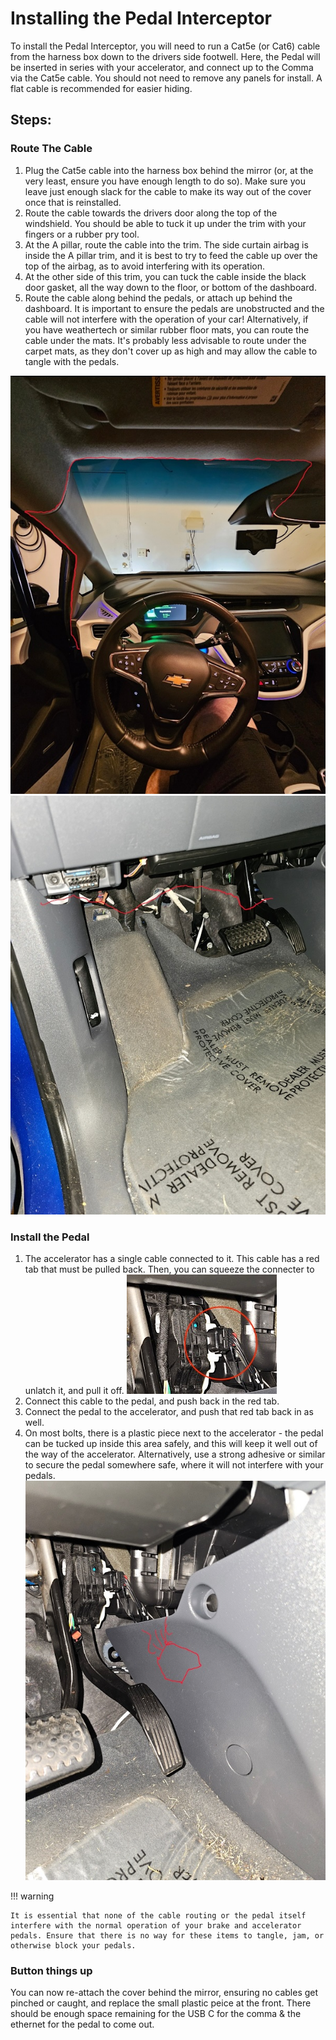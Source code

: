 # Installing the Pedal Interceptor

To install the Pedal Interceptor, you will need to run a Cat5e (or Cat6) cable from the harness box down to the drivers side footwell. Here, the Pedal will be inserted in series with your accelerator, and connect up to the Comma via the Cat5e cable. You should not need to remove any panels for install. A flat cable is recommended for easier hiding.

## Steps:

### Route The Cable
1. Plug the Cat5e cable into the harness box behind the mirror (or, at the very least, ensure you have enough length to do so). Make sure you leave just enough slack for the cable to make its way out of the cover once that is reinstalled.
2. Route the cable towards the drivers door along the top of the windshield. You should be able to tuck it up under the trim with your fingers or a rubber pry tool.
3. At the A pillar, route the cable into the trim. The side curtain airbag is inside the A pillar trim, and it is best to try to feed the cable up over the top of the airbag, as to avoid interfering with its operation.
4. At the other side of this trim, you can tuck the cable inside the black door gasket, all the way down to the floor, or bottom of the dashboard.
5. Route the cable along behind the pedals, or attach up behind the dashboard. It is important to ensure the pedals are unobstructed and the cable will not interfere with the operation of your car! Alternatively, if you have weathertech or similar rubber floor mats, you can route the cable under the mats. It's probably less advisable to route under the carpet mats, as they don't cover up as high and may allow the cable to tangle with the pedals.

![Image of cable route along windshield](/assets/images/hardware/pedal/bolt_cable-route-1.jpg)
![Image of cable route under dashboard](/assets/images/hardware/pedal/bolt_cable-route-2.jpg)


### Install the Pedal
1. The accelerator has a single cable connected to it. This cable has a red tab that must be pulled back. Then, you can squeeze the connecter to unlatch it, and pull it off. ![Image of the connector](/assets/images/hardware/pedal/bolt_pedal-connector.jpg)
2. Connect this cable to the pedal, and push back in the red tab.
3. Connect the pedal to the accelerator, and push that red tab back in as well.
4. On most bolts, there is a plastic piece next to the accelerator - the pedal can be tucked up inside this area safely, and this will keep it well out of the way of the accelerator. Alternatively, use a strong adhesive or similar to secure the pedal somewhere safe, where it will not interfere with your pedals. ![Image of where the pedal can be tucked behind the plastic](/assets/images/hardware/pedal/bolt_pedal-hiding-location.jpg)

!!! warning

    It is essential that none of the cable routing or the pedal itself interfere with the normal operation of your brake and accelerator pedals. Ensure that there is no way for these items to tangle, jam, or otherwise block your pedals.

### Button things up

You can now re-attach the cover behind the mirror, ensuring no cables get pinched or caught, and replace the small plastic peice at the front. There should be enough space remaining for the USB C for the comma & the ethernet for the pedal to come out. 